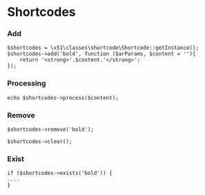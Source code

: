Shortcodes
==========

### Add

~~~~~~~~~~~~~~~~~~~~~~~~~~~~~~~~~~~~~~~~~~~~~~~~~~~~~~~~~~~~~~~~~~~~~~~~~~~~~~~~
$shortcodes = \x51\classes\shortcode\Shortcode::getInstance();
$shortcodes->add('bold', function ($arParams, $content = ''){
    return '<strong>'.$content.'</strong>';
});
~~~~~~~~~~~~~~~~~~~~~~~~~~~~~~~~~~~~~~~~~~~~~~~~~~~~~~~~~~~~~~~~~~~~~~~~~~~~~~~~

### Processing

~~~~~~~~~~~~~~~~~~~~~~~~~~~~~~~~~~~~~~~~~~~~~~~~~~~~~~~~~~~~~~~~~~~~~~~~~~~~~~~~
echo $shortcodes->process($content);
~~~~~~~~~~~~~~~~~~~~~~~~~~~~~~~~~~~~~~~~~~~~~~~~~~~~~~~~~~~~~~~~~~~~~~~~~~~~~~~~

### Remove

~~~~~~~~~~~~~~~~~~~~~~~~~~~~~~~~~~~~~~~~~~~~~~~~~~~~~~~~~~~~~~~~~~~~~~~~~~~~~~~~
$shortcodes->remove('bold');
~~~~~~~~~~~~~~~~~~~~~~~~~~~~~~~~~~~~~~~~~~~~~~~~~~~~~~~~~~~~~~~~~~~~~~~~~~~~~~~~

~~~~~~~~~~~~~~~~~~~~~~~~~~~~~~~~~~~~~~~~~~~~~~~~~~~~~~~~~~~~~~~~~~~~~~~~~~~~~~~~
$shortcodes->clear();
~~~~~~~~~~~~~~~~~~~~~~~~~~~~~~~~~~~~~~~~~~~~~~~~~~~~~~~~~~~~~~~~~~~~~~~~~~~~~~~~

### Exist

~~~~~~~~~~~~~~~~~~~~~~~~~~~~~~~~~~~~~~~~~~~~~~~~~~~~~~~~~~~~~~~~~~~~~~~~~~~~~~~~
if ($shortcodes->exists('bold')) {
....
}
~~~~~~~~~~~~~~~~~~~~~~~~~~~~~~~~~~~~~~~~~~~~~~~~~~~~~~~~~~~~~~~~~~~~~~~~~~~~~~~~
